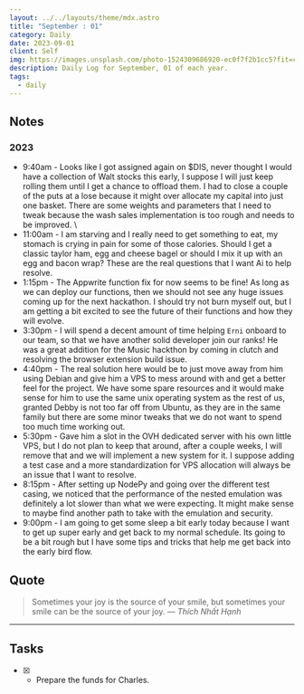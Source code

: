 ```yaml
---
layout: ../../layouts/theme/mdx.astro
title: "September : 01"
category: Daily
date: 2023-09-01
client: Self
img: https://images.unsplash.com/photo-1524309686920-ec0f7f2b1cc5?fit=crop&q=85&w=1400&h=700
description: Daily Log for September, 01 of each year.
tags:
  - daily
---
```


## Notes
### 2023
- 9:40am - Looks like I got assigned again on $DIS, never thought I would have a collection of Walt stocks this early, I suppose I will just keep rolling them until I get a chance to offload them. I had to close a couple of the puts at a lose because it might over allocate my capital into just one basket. There are some weights and parameters that I need to tweak because the wash sales implementation is too rough and needs to be improved. \
- 11:00am - I am starving and I really need to get something to eat, my stomach is crying in pain for some of those calories. Should I get a classic taylor ham, egg and cheese bagel or should I mix it up with an egg and bacon wrap? These are the real questions that I want Ai to help resolve. 
- 1:15pm - The Appwrite function fix for now seems to be fine! As long as we can deploy our functions, then we should not see any huge issues coming up for the next hackathon. I should try not burn myself out, but I am getting a bit excited to see the future of their functions and how they will evolve.
- 3:30pm - I will spend a decent amount of time helping `Erni` onboard to our team, so that we have another solid developer join our ranks! He was a great addition for the Music hackthon by coming in clutch and resolving the browser extension build issue. 
- 4:40pm - The real solution here would be to just move away from him using Debian and give him a VPS to mess around with and get a better feel for the project. We have some spare resources and it would make sense for him to use the same unix operating system as the rest of us, granted Debby is not too far off from Ubuntu, as they are in the same family but there are some minor tweaks that we do not want to spend too much time working out. 
- 5:30pm - Gave him a slot in the OVH dedicated server with his own little VPS, but I do not plan to keep that around, after a couple weeks, I will remove that and we will implement a new system for it. I suppose adding a test case and a more standardization for VPS allocation will always be an issue that I want to resolve. 
- 8:15pm - After setting up NodePy and going over the different test casing, we noticed that the performance of the nested emulation was definitely a lot slower than what we were expecting. It might make sense to maybe find another path to take with the emulation and security.
- 9:00pm - I am going to get some sleep a bit early today because I want to get up super early and get back to my normal schedule. Its going to be a bit rough but I have some tips and tricks that help me get back into the early bird flow.

## Quote

> Sometimes your joy is the source of your smile, but sometimes your smile can be the source of your joy.
> — <cite>Thích Nhất Hạnh</cite>

---

## Tasks

- [x] - Prepare the funds for Charles.
